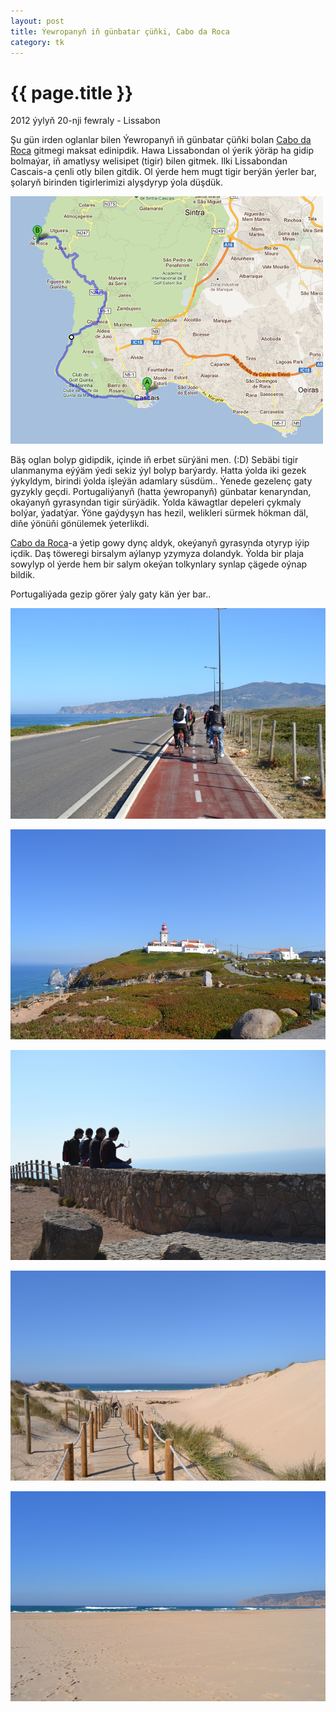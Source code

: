```yaml
---
layout: post
title: Ýewropanyň iň günbatar çüňki, Cabo da Roca
category: tk
---
```


{{ page.title }}
================

<p class="meta">2012 ýylyň 20-nji fewraly - Lissabon</p>

Şu gün irden oglanlar bilen Ýewropanyň iň günbatar çüňki bolan [Cabo da
Roca](http://en.wikipedia.org/wiki/Cabo_da_Roca) gitmegi maksat edinipdik. Hawa
Lissabondan ol ýerik ýöräp ha gidip bolmaýar, iň amatlysy welisipet (tigir)
bilen gitmek. Ilki Lissabondan Cascais-a çenli otly bilen gitdik. Ol ýerde hem
mugt tigir berýän ýerler bar, şolaryň birinden tigirlerimizi alyşdyryp ýola
düşdük.

![cabadaroca6](/files/cabo-da-roca/06.png)

Bäş oglan bolyp gidipdik, içinde iň erbet sürýäni men. (:D) Sebäbi tigir
ulanmanyma eýýäm ýedi sekiz ýyl bolyp barýardy. Hatta ýolda iki gezek ýykyldym,
birindi ýolda işleýän adamlary süsdüm.. Ýenede gezelenç gaty gyzykly geçdi.
Portugaliýanyň (hatta ýewropanyň) günbatar kenaryndan, okaýanyň gyrasyndan tigir
sürýädik. Ýolda käwagtlar depeleri çykmaly bolýar, ýadatýar. Ýöne gaýdyşyn has
hezil, welikleri sürmek hökman däl, diňe ýönüňi gönülemek ýeterlikdi.

[Cabo da Roca](http://en.wikipedia.org/wiki/Cabo_da_Roca)-a ýetip gowy dynç
aldyk, okeýanyň gyrasynda otyryp iýip içdik. Daş töweregi birsalym aýlanyp
yzymyza dolandyk. Ýolda bir plaja sowylyp ol ýerde hem bir salym okeýan
tolkynlary synlap çägede oýnap bildik.

Portugaliýada gezip görer ýaly gaty kän ýer bar..

![cabadaroca1](/files/cabo-da-roca/01.JPG)

![cabadaroca2](/files/cabo-da-roca/02.JPG)

![cabadaroca3](/files/cabo-da-roca/03.JPG)

![cabadaroca4](/files/cabo-da-roca/04.JPG)

![cabadaroca5](/files/cabo-da-roca/05.JPG)
